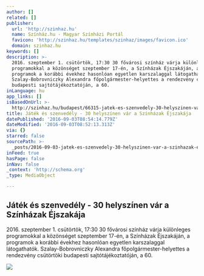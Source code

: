 ```yaml
---
author: []
related: []
publisher:
  url: 'http://szinhaz.hu'
  name: Színház.hu - Magyar Színházi Portál
  favicon: 'http://szinhaz.hu/templates/szinhaz/images/favicon.ico'
  domain: szinhaz.hu
keywords: []
description: >-
  2016. szeptember 1. csütörtök, 17:30 30 fővárosi színház várja különleges
  programokkal a közönséget szeptember 17-én, a Színházak Éjszakáján, a
  programok a korábbi évekhez hasonlóan egyetlen karszalaggal látogathatók.
  Szalay-Bobrovniczky Alexandra főpolgármester-helyettes a rendezvény csütörtöki
  budapesti sajtótájékoztatóján, a 60.
inLanguage: hu
app_links: []
isBasedOnUrl: >-
  http://szinhaz.hu/budapest/66315-jatek-es-szenvedely-30-helyszinen-var-a-szinhazak-ejszakaja
title: Játék és szenvedély - 30 helyszínen vár a Színházak Éjszakája
datePublished: '2016-09-03T08:54:14.779Z'
dateModified: '2016-09-03T08:52:13.313Z'
via: {}
starred: false
sourcePath: >-
  _posts/2016-09-03-jatek-es-szenvedely-30-helyszinen-var-a-szinhazak-ejszakaj.md
inFeed: true
hasPage: false
inNav: false
_context: 'http://schema.org'
_type: MediaObject

---
```

<article style=""><h1>Játék és szenvedély - 30 helyszínen vár a Színházak Éjszakája</h1><p>2016. szeptember 1. csütörtök, 17:30 30 fővárosi színház várja különleges programokkal a közönséget szeptember 17-én, a Színházak Éjszakáján, a programok a korábbi évekhez hasonlóan egyetlen karszalaggal látogathatók. Szalay-Bobrovniczky Alexandra főpolgármester-helyettes a rendezvény csütörtöki budapesti sajtótájékoztatóján, a 60.</p><img src="http://szinhaz.hu/images/2012/2016/sze/7.JPG" /></article>